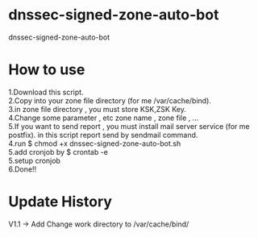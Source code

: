 # dnssec-signed-zone-auto-bot
dnssec-signed-zone-auto-bot

# How to use

1.Download this script.<br />
2.Copy into your zone file directory (for me /var/cache/bind).<br />
3.in zone file directory , you must store KSK,ZSK Key.<br />
4.Change some parameter , etc zone name , zone file , ... <br />
5.If you want to send report , you must install mail server service (for me postfix). in this script report send by sendmail command. <br />
4.run $ chmod +x dnssec-signed-zone-auto-bot.sh <br />
5.add cronjob by $ crontab -e <br />
5.setup cronjob <br />
6.Done!! <br />

# Update History

V1.1 -> Add Change work directory to /var/cache/bind/
